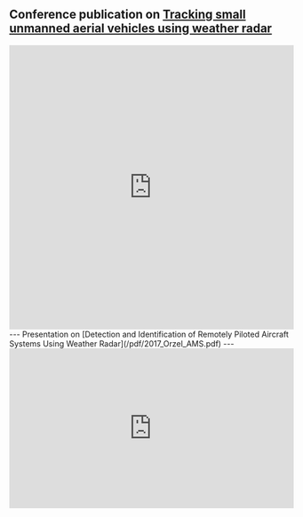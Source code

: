 Conference publication on [Tracking small unmanned aerial vehicles using weather radar](/pdf/2018_Orzel_ERAD.pdf)
---
<iframe src="https://player.vimeo.com/video/275839325" width="512" height="512" frameborder="0" allow="autoplay; fullscreen" allowfullscreen></iframe>
---
Presentation on [Detection and Identification of Remotely Piloted Aircraft Systems Using Weather Radar](/pdf/2017_Orzel_AMS.pdf)
---
<iframe src="https://player.vimeo.com/video/413568574" width="512" height="288" frameborder="0" allow="autoplay; fullscreen" allowfullscreen></iframe>
